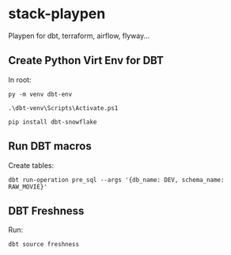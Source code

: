 # stack-playpen

Playpen for dbt, terraform, airflow, flyway...

## Create Python Virt Env for DBT

In root:

``` shell
py -m venv dbt-env
```

``` shell
.\dbt-venv\Scripts\Activate.ps1
```

``` shell
pip install dbt-snowflake
```

## Run DBT macros

Create tables:

``` shell
dbt run-operation pre_sql --args '{db_name: DEV, schema_name: RAW_MOVIE}'
```

## DBT Freshness

Run:

``` shell
dbt source freshness
```
